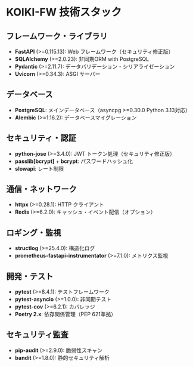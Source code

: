 # KOIKI-FW 技術スタック

## フレームワーク・ライブラリ
- **FastAPI** (>=0.115.13): Web フレームワーク（セキュリティ修正版）
- **SQLAlchemy** (>=2.0.23): 非同期ORM with PostgreSQL
- **Pydantic** (>=2.11.7): データバリデーション・シリアライゼーション
- **Uvicorn** (>=0.34.3): ASGI サーバー

## データベース
- **PostgreSQL**: メインデータベース（asyncpg >=0.30.0 Python 3.13対応）
- **Alembic** (>=1.16.2): データベースマイグレーション

## セキュリティ・認証
- **python-jose** (>=3.4.0): JWT トークン処理（セキュリティ修正版）
- **passlib[bcrypt]** + **bcrypt**: パスワードハッシュ化
- **slowapi**: レート制限

## 通信・ネットワーク
- **httpx** (>=0.28.1): HTTP クライアント
- **Redis** (>=6.2.0): キャッシュ・イベント配信（オプション）

## ロギング・監視
- **structlog** (>=25.4.0): 構造化ログ
- **prometheus-fastapi-instrumentator** (>=7.1.0): メトリクス監視

## 開発・テスト
- **pytest** (>=8.4.1): テストフレームワーク
- **pytest-asyncio** (>=1.0.0): 非同期テスト
- **pytest-cov** (>=6.2.1): カバレッジ
- **Poetry 2.x**: 依存関係管理（PEP 621準拠）

## セキュリティ監査
- **pip-audit** (>=2.9.0): 脆弱性スキャン
- **bandit** (>=1.8.0): 静的セキュリティ解析